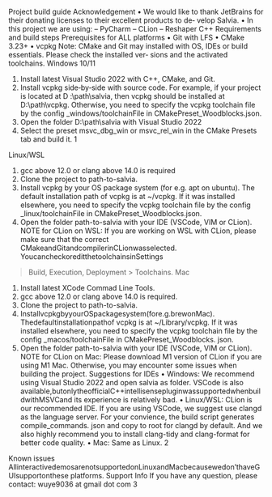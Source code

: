 Project build guide
Acknowledgement
• We would like to thank JetBrains for their donating licenses to their excellent products to de‑
velop Salvia.
• In this project we are using:
– PyCharm
– CLion
– Reshaper C++
Requirements and build steps
Prerequisites for ALL platforms
• Git with LFS
• CMake 3.23+
• vcpkg
Note: CMake and Git may installed with OS, IDEs or build essentials. Please check the installed ver‑
sions and the activated toolchains.
Windows 10/11
1. Install latest Visual Studio 2022 with C++, CMake, and Git.
2. Install vcpkg side‑by‑side with source code. For example, if your project is located at D
:\path\salvia, then vcpkg should be installed at D:\path\vcpkg. Otherwise, you
need to specify the vcpkg toolchain file by the config _windows/toolchainFile in
CMakePreset_Woodblocks.json.
3. Open the folder D:\path\salvia with Visual Studio 2022
4. Select the preset msvc_dbg_win or msvc_rel_win in the CMake Presets tab and build it.
1

Linux/WSL
1. gcc above 12.0 or clang above 14.0 is required
2. Clone the project to path-to-salvia.
3. Install vcpkg by your OS package system (for e.g. apt on ubuntu). The default installation path
of vcpkg is at ~/vcpkg. If it was installed elsewhere, you need to specify the vcpkg toolchain
file by the config _linux/toolchainFile in CMakePreset_Woodblocks.json.
4. Open the folder path-to-salvia with your IDE (VSCode, VIM or CLion).
NOTE for CLion on WSL: If you are working on WSL with CLion, please make sure that the correct
CMakeandGitandcompilerinCLionwasselected. YoucancheckoreditthetoolchainsinSettings
> Build, Execution, Deployment > Toolchains.
Mac
1. Install latest XCode Commad Line Tools.
2. gcc above 12.0 or clang above 14.0 is required.
3. Clone the project to path-to-salvia.
4. InstallvcpkgbyyourOSpackagesystem(fore.g.brewonMac). Thedefaultinstallationpathof
vcpkg is at ~/Library/vcpkg. If it was installed elsewhere, you need to specify the vcpkg
toolchain file by the config _macos/toolchainFile in CMakePreset_Woodblocks.
json.
5. Open the folder path-to-salvia with your IDE (VSCode, VIM or CLion).
NOTE for CLion on Mac: Please download M1 version of CLion if you are using M1 Mac. Otherwise,
you may encounter some issues when building the project.
Suggestions for IDEs
• Windows: We recommend using Visual Studio 2022 and open salvia as folder. VSCode is also
available,butonlytheofficialC++intellisensepluginwassupportedwhenbuildwithMSVCand
its experience is relatively bad.
• Linux/WSL: CLion is our recommended IDE. If you are using VSCode, we suggest use clangd as
the language server. For your convience, the build script generates compile_commands.
json and copy to root for clangd by default. And we also highly recommend you to install
clang-tidy and clang-format for better code quality.
• Mac: Same as Linux.
2

Known issues
AllinteractivedemosarenotsupportedonLinuxandMacbecausewedon’thaveGUIsupportonthese
platforms.
Support Info
If you have any question, please contact: wuye9036 at gmail dot com
3
